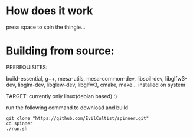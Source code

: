 # How does it work

press space to spin the thingie...


# Building from source:

PREREQUISITES:

build-essential, g++, mesa-utils, mesa-common-dev, libsoil-dev, libglfw3-dev, libglm-dev, libglew-dev, libglfw3, cmake, make...  installed on system


TARGET:
currently only linux(debian based) :)

run the following command to download and build
```
git clone "https://github.com/EvilCultist/spinner.git"
cd spinner
./run.sh
```
